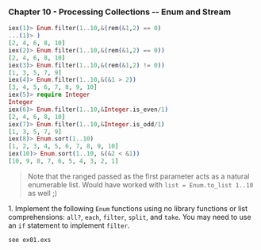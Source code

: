 ### Chapter 10 - Processing Collections -- Enum and Stream

```elixir
iex(1)> Enum.filter(1..10,&(rem(&1,2) == 0)
...(1)> )
[2, 4, 6, 8, 10]
iex(2)> Enum.filter(1..10,&(rem(&1,2) == 0))
[2, 4, 6, 8, 10]
iex(3)> Enum.filter(1..10,&(rem(&1,2) != 0))
[1, 3, 5, 7, 9]
iex(4)> Enum.filter(1..10,&(&1 > 2))
[3, 4, 5, 6, 7, 8, 9, 10]
iex(5)> require Integer
Integer
iex(6)> Enum.filter(1..10,&Integer.is_even/1)
[2, 4, 6, 8, 10]
iex(7)> Enum.filter(1..10,&Integer.is_odd/1)
[1, 3, 5, 7, 9]
iex(8)> Enum.sort(1..10)
[1, 2, 3, 4, 5, 6, 7, 8, 9, 10]
iex(10)> Enum.sort(1..10, &(&2 < &1))
[10, 9, 8, 7, 6, 5, 4, 3, 2, 1]
```
> Note that the ranged passed as the first parameter acts as a natural enumerable list.  Would have worked with `list = Enum.to_list 1..10` as well ;)


1\. Implement the following `Enum` functions using no library functions or list comprehensions: `all?`, `each`, `filter`, `split`, and `take`.  You may need to use an `if` statement to implement `filter`.

```
see ex01.exs
```
